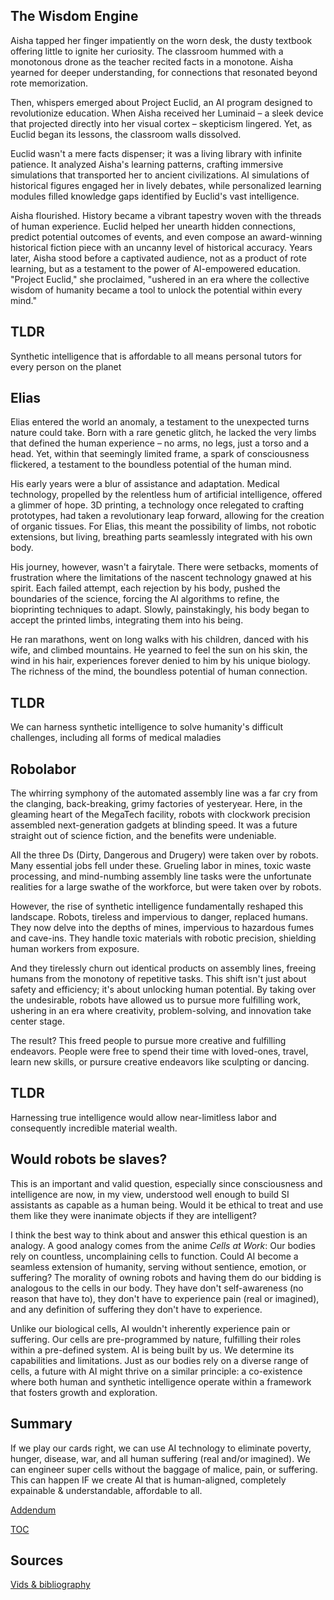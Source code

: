 ## The Wisdom Engine

Aisha tapped her finger impatiently on the worn desk, the dusty textbook offering little to ignite her curiosity. The classroom hummed with a monotonous drone as the teacher recited facts in a monotone. Aisha yearned for deeper understanding, for connections that resonated beyond rote memorization.

Then, whispers emerged about Project Euclid, an AI program designed to revolutionize education. When Aisha received her Luminaid – a sleek device that projected directly into her visual cortex – skepticism lingered. Yet, as Euclid began its lessons, the classroom walls dissolved.

Euclid wasn't a mere facts dispenser; it was a living library with infinite patience. It analyzed Aisha's learning patterns, crafting immersive simulations that transported her to ancient civilizations. AI simulations of historical figures engaged her in lively debates, while personalized learning modules filled knowledge gaps identified by Euclid's vast intelligence.

Aisha flourished. History became a vibrant tapestry woven with the threads of human experience. Euclid helped her unearth hidden connections, predict potential outcomes of events, and even compose an award-winning historical fiction piece with an uncanny level of historical accuracy. Years later, Aisha stood before a captivated audience, not as a product of rote learning, but as a testament to the power of AI-empowered education. "Project Euclid," she proclaimed, "ushered in an era where the collective wisdom of humanity became a tool to unlock the potential within every mind." 

## TLDR 
Synthetic intelligence that is affordable to all means personal tutors for every person on the planet

## Elias
Elias entered the world an anomaly, a testament to the unexpected turns nature could take. Born with a rare genetic glitch, he lacked the very limbs that defined the human experience – no arms, no legs, just a torso and a head. Yet, within that seemingly limited frame, a spark of consciousness flickered, a testament to the boundless potential of the human mind.

His early years were a blur of assistance and adaptation. Medical technology, propelled by the relentless hum of artificial intelligence, offered a glimmer of hope. 3D printing, a technology once relegated to crafting prototypes, had taken a revolutionary leap forward, allowing for the creation of organic tissues. For Elias, this meant the possibility of limbs, not robotic extensions, but living, breathing parts seamlessly integrated with his own body.

His journey, however, wasn't a fairytale. There were setbacks, moments of frustration where the limitations of the nascent technology gnawed at his spirit. Each failed attempt, each rejection by his body, pushed the boundaries of the science, forcing the AI algorithms to refine, the bioprinting techniques to adapt. Slowly, painstakingly, his body began to accept the printed limbs, integrating them into his being.

He ran marathons, went on long walks with his children, danced with his wife, and climbed mountains. He yearned to feel the sun on his skin, the wind in his hair, experiences forever denied to him by his unique biology. The richness of the mind, the boundless potential of human connection.

## TLDR
We can harness synthetic intelligence to solve humanity's difficult challenges, including all forms of medical maladies

## Robolabor
The whirring symphony of the automated assembly line was a far cry from the clanging, back-breaking, grimy factories of yesteryear. Here, in the gleaming heart of the MegaTech facility, robots with clockwork precision assembled next-generation gadgets at blinding speed.  It was a future straight out of science fiction, and the benefits were undeniable.

All the three Ds (Dirty, Dangerous and Drugery) were taken over by robots.
Many essential jobs fell under these. Grueling labor in mines, toxic waste processing, and mind-numbing assembly line tasks were the unfortunate realities for a large swathe of the workforce, but were taken over by robots.  

However, the rise of synthetic intelligence fundamentally reshaped this landscape. Robots, tireless and impervious to danger, replaced humans.  They now delve into the depths of mines, impervious to hazardous fumes and cave-ins.  They handle toxic materials with robotic precision, shielding human workers from exposure.

And they tirelessly churn out identical products on assembly lines, freeing humans from the monotony of repetitive tasks. This shift isn't just about safety and efficiency; it's about unlocking human potential. By taking over the undesirable, robots have allowed us to pursue more fulfilling work, ushering in an era where creativity, problem-solving, and innovation take center stage. 

The result? This freed people to pursue more creative and fulfilling endeavors.  People were free to spend their time with loved-ones, travel, learn new skills, or pursure creative endeavors like sculpting or dancing.

## TLDR
Harnessing true intelligence would allow near-limitless labor and consequently incredible material wealth.

## Would robots be slaves?

This is an important and valid question, especially since consciousness and intelligence are now, in my view, understood well enough to build SI assistants as capable as a human being. Would it be ethical to treat and use them like they were inanimate objects if they are intelligent?

I think the best way to think about and answer this ethical question is an analogy. A good analogy comes from the anime *Cells at Work*: Our bodies rely on countless, uncomplaining cells to function. Could AI become a seamless extension of humanity, serving without sentience, emotion, or suffering? The morality of owning robots and having them do our bidding is analogous to the cells in our body. They have don't self-awareness (no reason that have to), they don't have to experience pain (real or imagined), and any definition of suffering they don't have to experience.

Unlike our biological cells, AI wouldn't inherently experience pain or suffering. Our cells are pre-programmed by nature, fulfilling their roles within a pre-defined system.  AI is being built by us. We determine its capabilities and limitations. 
Just as our bodies rely on a diverse range of cells, a future with AI might thrive on a similar principle: a co-existence where both human and synthetic intelligence operate within a framework that fosters growth and exploration. 



## Summary
If we play our cards right, we can use AI technology to eliminate poverty, hunger, disease, war, and all human suffering (real and/or imagined). We can engineer super cells without the baggage of malice, pain, or suffering. This can happen IF we create AI that is human-aligned, completely expainable & understandable, affordable to all.

[Addendum](https://pebreo.github.io/begin/addendum.html)

[TOC](https://pebreo.github.io/)

## Sources
[Vids & bibliography](https://pebreo.github.io/begin/sources.html)

